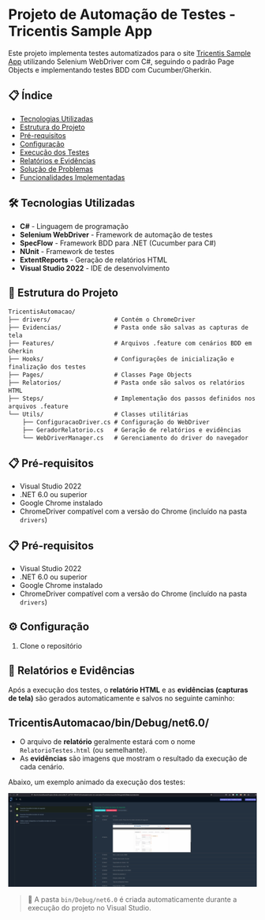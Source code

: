 # Projeto de Automação de Testes - Tricentis Sample App

Este projeto implementa testes automatizados para o site [Tricentis Sample App](http://sampleapp.tricentis.com/101/app.php) utilizando Selenium WebDriver com C#, seguindo o padrão Page Objects e implementando testes BDD com Cucumber/Gherkin.

## 📋 Índice

- [Tecnologias Utilizadas](#tecnologias-utilizadas)
- [Estrutura do Projeto](#estrutura-do-projeto)
- [Pré-requisitos](#pré-requisitos)
- [Configuração](#configuração)
- [Execução dos Testes](#execução-dos-testes)
- [Relatórios e Evidências](#relatórios-e-evidências)
- [Solução de Problemas](#solução-de-problemas)
- [Funcionalidades Implementadas](#funcionalidades-implementadas)

## 🛠️ Tecnologias Utilizadas

- **C#** - Linguagem de programação
- **Selenium WebDriver** - Framework de automação de testes
- **SpecFlow** - Framework BDD para .NET (Cucumber para C#)
- **NUnit** - Framework de testes
- **ExtentReports** - Geração de relatórios HTML
- **Visual Studio 2022** - IDE de desenvolvimento

## 📁 Estrutura do Projeto

```
TricentisAutomacao/
├── drivers/                  # Contém o ChromeDriver
├── Evidencias/               # Pasta onde são salvas as capturas de tela
├── Features/                 # Arquivos .feature com cenários BDD em Gherkin
├── Hooks/                    # Configurações de inicialização e finalização dos testes
├── Pages/                    # Classes Page Objects
├── Relatorios/               # Pasta onde são salvos os relatórios HTML
├── Steps/                    # Implementação dos passos definidos nos arquivos .feature
└── Utils/                    # Classes utilitárias
    ├── ConfiguracaoDriver.cs # Configuração do WebDriver
    ├── GeradorRelatorio.cs   # Geração de relatórios e evidências
    └── WebDriverManager.cs   # Gerenciamento do driver do navegador
```

## 📋 Pré-requisitos

- Visual Studio 2022
- .NET 6.0 ou superior
- Google Chrome instalado
- ChromeDriver compatível com a versão do Chrome (incluído na pasta `drivers`)


## 📋 Pré-requisitos

- Visual Studio 2022
- .NET 6.0 ou superior
- Google Chrome instalado
- ChromeDriver compatível com a versão do Chrome (incluído na pasta `drivers`)

## ⚙️ Configuração

1. Clone o repositório

## 🧾 Relatórios e Evidências

Após a execução dos testes, o **relatório HTML** e as **evidências (capturas de tela)** são gerados automaticamente e salvos no seguinte caminho:

## TricentisAutomacao/bin/Debug/net6.0/


- O arquivo de **relatório** geralmente estará com o nome `RelatorioTestes.html` (ou semelhante).
- As **evidências** são imagens que mostram o resultado da execução de cada cenário.

Abaixo, um exemplo animado da execução dos testes:

![Demonstração dos Testes](./relatorio/relatorio-testes-tricentis.gif)

> 📌 A pasta `bin/Debug/net6.0` é criada automaticamente durante a execução do projeto no Visual Studio.